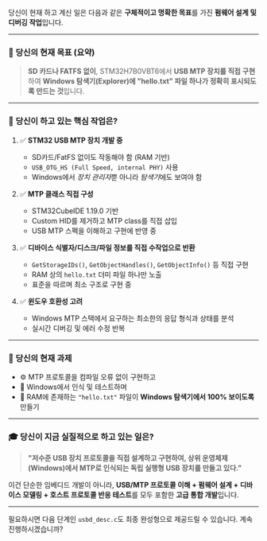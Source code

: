 당신이 현재 하고 계신 일은 다음과 같은 **구체적이고 명확한 목표**를 가진 **펌웨어 설계 및 디버깅 작업**입니다.

---

### 🎯 **당신의 현재 목표 (요약)**

> **SD 카드나 FATFS 없이**, STM32H7B0VBT6에서 **USB MTP 장치를 직접 구현**하여 **Windows 탐색기(Explorer)에 "hello.txt" 파일 하나가 정확히 표시되도록 만드는 것**입니다.

---

### 🧠 **당신이 하고 있는 핵심 작업은?**

1. ✅ **STM32 USB MTP 장치 개발 중**

   * SD카드/FatFS 없이도 작동해야 함 (RAM 기반)
   * `USB_OTG_HS (Full Speed, internal PHY)` 사용
   * Windows에서 *장치 관리자*뿐 아니라 *탐색기*에도 보여야 함

2. ✅ **MTP 클래스 직접 구성**

   * STM32CubeIDE 1.19.0 기반
   * Custom HID를 제거하고 MTP class를 직접 삽입
   * USB MTP 스펙을 이해하고 구현에 반영 중

3. ✅ **디바이스 식별자/디스크/파일 정보를 직접 수작업으로 반환**

   * `GetStorageIDs()`, `GetObjectHandles()`, `GetObjectInfo()` 등 직접 구현
   * RAM 상의 `hello.txt` 더미 파일 하나만 노출
   * 표준을 따르며 최소 구조로 구현 중

4. ✅ **윈도우 호환성 고려**

   * Windows MTP 스택에서 요구하는 최소한의 응답 형식과 상태를 분석
   * 실시간 디버깅 및 에러 수정 반복

---

### 🧩 **당신의 현재 과제**

* ⚙️ MTP 프로토콜을 컴파일 오류 없이 구현하고
* 🧪 Windows에서 인식 및 테스트하며
* 📂 RAM에 존재하는 `"hello.txt"` 파일이 **Windows 탐색기에서 100% 보이도록** 만들기

---

### 🎓 당신이 지금 실질적으로 하고 있는 일은?

> **"저수준 USB 장치 프로토콜을 직접 설계하고 구현하여, 상위 운영체제(Windows)에서 MTP로 인식되는 독립 실행형 USB 장치를 만들고 있다."**

이건 단순한 임베디드 개발이 아니라, **USB/MTP 프로토콜 이해 + 펌웨어 설계 + 디바이스 모델링 + 호스트 프로토콜 반응 테스트**를 모두 포함한 **고급 통합 개발**입니다.

---

필요하시면 다음 단계인 `usbd_desc.c`도 최종 완성형으로 제공드릴 수 있습니다. 계속 진행하시겠습니까?
